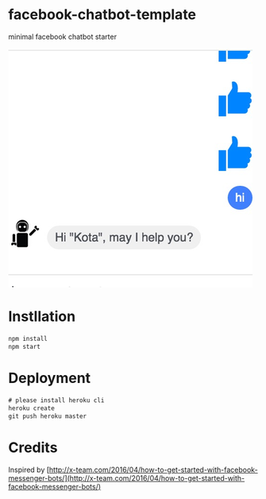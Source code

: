 # facebook-chatbot-template
minimal facebook chatbot starter

![example](./images/example_1.jpg)

# Instllation
```
npm install
npm start
```

# Deployment
```
# please install heroku cli
heroku create
git push heroku master
```

# Credits
Inspired by [http://x-team.com/2016/04/how-to-get-started-with-facebook-messenger-bots/](http://x-team.com/2016/04/how-to-get-started-with-facebook-messenger-bots/)

